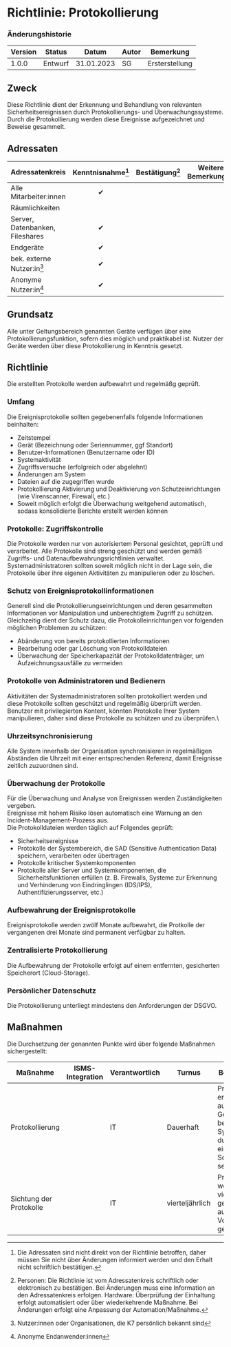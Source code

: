 # Richtlinie: Protokollierung

### Änderungshistorie

| Version | Status  | Datum      | Autor | Bemerkung      |
| ------- | ------- | ---------- | ----- | -------------- |
| 1.0.0   | Entwurf | 31.01.2023 | SG    | Ersterstellung |

## Zweck

Diese Richtlinie dient der Erkennung und Behandlung von relevanten Sicherheitsereignissen durch Protokollierungs- und Überwachungssysteme.
Durch die Protokollierung werden diese Ereignisse aufgezeichnet und Beweise gesammelt.

## Adressaten

| Adressatenkreis                 | Kenntnisnahme[^3] | Bestätigung[^4] | Weitere Bemerkungen |
| ------------------------------- | :---------------: | :-------------: | ------------------- |
| Alle Mitarbeiter:innen          |         ✔         |                 |                     |
| Räumlichkeiten                  |                   |                 |                     |
| Server, Datenbanken, Fileshares |         ✔         |                 |                     |
| Endgeräte                       |         ✔         |                 |                     |
| bek. externe Nutzer:in[^1]      |         ✔         |                 |                     |
| Anonyme Nutzer:in[^2]           |         ✔         |                 |                     |

[^1]: Nutzer:innen oder Organisationen, die K7 persönlich bekannt sind
[^2]: Anonyme Endanwender:innen
[^3]: Die Adressaten sind nicht direkt von der Richtlinie betroffen, daher müssen Sie nicht über Änderungen informiert werden und den Erhalt nicht schriftlich bestätigen.
[^4]: Personen: Die Richtlinie ist vom Adressatenkreis schriftlich oder elektronisch zu bestätigen. Bei Änderungen muss eine Information an den Adressatenkreis erfolgen. Hardware: Überprüfung der Einhaltung erfolgt automatisiert oder über wiederkehrende Maßnahme. Bei Änderungen erfolgt eine Anpassung der Automation/Maßnahme.

## Grundsatz

Alle unter Geltungsbereich genannten Geräte verfügen über eine Protokollierungsfunktion, sofern dies möglich und praktikabel ist. Nutzer der Geräte werden über diese Protokollierung in Kenntnis gesetzt.

## Richtlinie
Die erstellten Protokolle werden aufbewahrt und regelmäßg geprüft.

### Umfang
Die Ereignisprotokolle sollten gegebenenfalls folgende Informationen beinhalten:
* Zeitstempel
* Gerät (Bezeichnung oder Seriennummer, ggf Standort)
* Benutzer-Informationen (Benutzername oder ID)
* Systemaktivität
* Zugriffsversuche (erfolgreich oder abgelehnt)
* Änderungen am System
* Dateien auf die zugegriffen wurde
* Protokollierung Aktivierung und Deaktivierung von Schutzeinrichtungen (wie Virenscanner, Firewall, etc.)
* Soweit möglich erfolgt die Überwachung weitgehend automatisch, sodass konsolidierte Berichte erstellt werden können




### Protokolle: Zugriffskontrolle
Die Protokolle werden nur von autorisiertem Personal gesichtet, geprüft und verarbeitet.
Alle Protokolle sind streng geschützt und werden gemäß Zugriffs- und Datenaufbewahrungsrichtlinien verwaltet.
Systemadministratoren sollten soweit möglich nicht in der Lage sein, die Protokolle über ihre eigenen Aktivitäten zu manipulieren oder zu löschen.

### Schutz von Ereignisprotokollinformationen
Generell sind die Protokollierungseinrichtungen und deren gesammelten Informationen vor Manipulation und unberechtigtem Zugriff zu schützen.
Gleichzeitig dient der Schutz dazu, die Protokolleinrichtungen vor folgenden möglichen Problemen zu schützen:
* Abänderung von bereits protokollierten Informationen
* Bearbeitung oder gar Löschung von Protokolldateien
* Überwachung der Speicherkapazität der Protokolldatenträger, um Aufzeichnungsausfälle zu vermeiden


### Protokolle von Administratoren und Bedienern
Aktivitäten der Systemadministratoren sollten protokolliert werden und diese Protokolle sollten geschützt und regelmäßig überprüft werden.\
Benutzer mit privilegierten Kontent, könnten Protokolle Ihrer System manipulieren, daher sind diese Protokolle zu schützen und zu überprüfen.\


### Uhrzeitsynchronisierung
Alle System innerhalb der Organisation synchronisieren in regelmäßigen Abständen die Uhrzeit mit einer entsprechenden Referenz, damit Ereignisse zeitlich zuzuordnen sind.


### Überwachung der Protokolle
Für die Überwachung und Analyse von Ereignissen werden Zuständigkeiten vergeben.\
Ereignisse mit hohem Risiko lösen automatisch eine Warnung an den Incident-Management-Prozess aus.\
Die Protokolldateien werden täglich auf Folgendes geprüft:
* Sicherheitsereignisse
* Protokolle der Systembereich, die SAD (Sensitive Authentication Data) speichern, verarbeiten oder übertragen
* Protokolle kritischer Systemkomponenten
* Protokolle aller Server und Systemkomponenten, die
Sicherheitsfunktionen erfüllen (z. B. Firewalls, Systeme zur
Erkennung und Verhinderung von Eindringlingen (IDS/IPS),
Authentifizierungsserver, etc.)

### Aufbewahrung der Ereignisprotokolle
Ereignisprotokolle werden zwölf Monate aufbewahrt, die Protkolle der vergangenen drei Monate sind permanent verfügbar zu halten.

### Zentralisierte Protokollierung
Die Aufbewahrung der Protokolle erfolgt auf einem entfernten, gesicherten Speicherort (Cloud-Storage).

### Persönlicher Datenschutz
Die Protokollierung unterliegt mindestens den Anforderungen der DSGVO.


## Maßnahmen
Die Durchsetzung der genannten Punkte wird über folgende Maßnahmen sichergestellt:

| Maßnahme                           | ISMS-Integration | Verantwortlich           | Turnus        | Beschreibung                                                                                                                                                        |
| ---------------------------------- | ---------------- | ------------------------ | ------------- | ------------------------------------------------------------------------------------------------------------------------------------------------------------------- |
| Protokollierung                    |                  | IT                        | Dauerhaft      | Protokollierung erfolgt durch auf den Geräten befindlichen Systemen oder durch die eingesetzte Software selber. |
| Sichtung der Protokolle            |                  | IT                       | vierteljährlich | Protkolle werden vierteljährlich gesichtet und auf besondere Vorkommnisse geprüft.  |

